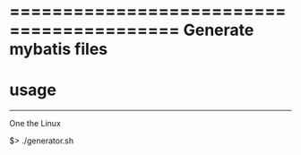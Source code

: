 ==========================================
    Generate mybatis files
==========================================

# usage
--------------
One the Linux

$> ./generator.sh

